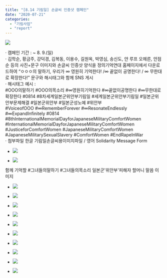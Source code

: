 ```yaml
---
title: "[8.14 기림일] 손글씨 인증샷 캠페인"
date: "2020-07-21"
categories: 
  - "기림사업"
  - "report"
---
```


![](https://womenandwar.net/kr/wp-content/uploads/2020/07/손글씨-인증샷-1024x1024.jpg)

· 캠페인 기간 : ~ 8. 9.(일)  
· 김학순, 황금주, 강덕경, 김복동, 이용수, 길원옥, 박영심, 송신도, 얀 루프 오헤른, 안점순 등의 사진+문구 이미지와 손글씨 인증샷 양식을 정의기억연대 홈페이지에서 다운로드하여 “ㅇㅇㅇ의 말하기, 우리가 ∞ 영원히 기억한다! /∞ 끝없이 공명한다! / ∞ 무한대로 확장한다!” 문구와 해시태그와 함께 SNS 게시  
· 해시태그 예시 :  
#OOO의말하기 #OOO의목소리 #∞영원히기억한다 #∞끝없이공명한다 #∞무한대로확장한다 #0814 #8차세계일본군위안부기림일 #세계일본군위안부기림일 #일본군위안부문제해결 #일본군위안부 #일본군성노예 #위안부  
#VoiceofOOO #∞RememberForever #∞ResonateEndlessly #∞ExpandInfinitely #0814 #8thInternationalMemorialDayforJapaneseMilitaryComfortWomen #InternationalMemorialDayforJapaneseMilitaryComfortWomen #JusticeforComfortWomen #JapaneseMilitaryComfortWomen #JapaneseMilitarySexualSlavery #ComfortWomen #EndRapeInWar  
· 첨부파일 한글 기림일손글씨용이미지파일 / 영어 Solidarity Message Form

- ![](https://womenandwar.net/kr/wp-content/uploads/2020/07/Solidarity-Message-Form.jpg)
    
- ![](https://womenandwar.net/kr/wp-content/uploads/2020/07/기림일-손글씨용-이미지-파일-01.jpg)
    

함께 기억할 #그녀들의말하기 #그녀들의목소리 일본군'위안부'피해자 할머니 말씀 이미지

- ![](https://womenandwar.net/kr/wp-content/uploads/2020/07/황금주-할머니-1024x1024.jpg)
    
- ![](https://womenandwar.net/kr/wp-content/uploads/2020/07/이용수-할머니-1024x1024.jpg)
    
- ![](https://womenandwar.net/kr/wp-content/uploads/2020/07/송신도-할머니-1024x1024.jpg)
    
- ![](https://womenandwar.net/kr/wp-content/uploads/2020/07/길원옥-할머니-1024x1024.jpg)
    
- ![](https://womenandwar.net/kr/wp-content/uploads/2020/07/강덕경-할머니-1024x1024.jpg)
    
- ![](https://womenandwar.net/kr/wp-content/uploads/2020/07/박영심-할머니-1024x1024.jpg)
    
- ![](https://womenandwar.net/kr/wp-content/uploads/2020/07/안점순-할머니한글-1024x1024.jpg)
    
- ![](https://womenandwar.net/kr/wp-content/uploads/2020/07/김복동-할머니-1024x1024.jpg)
    
- ![](https://womenandwar.net/kr/wp-content/uploads/2020/07/얀-루프-오헤른-할머니-1024x1024.jpg)
    
- ![](https://womenandwar.net/kr/wp-content/uploads/2020/07/김학순-할머니-1024x1024.jpg)

